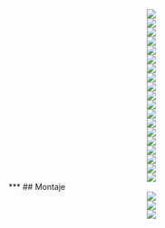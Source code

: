 <div align="middle"><img src="/Piezas%203d/Movimiento%20XY/Imagenes/10mm-Volcano_IR_mini_fan_duct_v1.png"></div>
<div align="middle"><img src="/Piezas%203d/Movimiento%20XY/Imagenes/10mm-X_carriage_back_v1.png"></div>
<div align="middle"><img src="/Piezas%203d/Movimiento%20XY/Imagenes/10mm-X_carriage_bottom_v1.png"></div>
<div align="middle"><img src="/Piezas%203d/Movimiento%20XY/Imagenes/10mm-X_carriage_fan_grill_volcano_v1.png"></div>
<div align="middle"><img src="/Piezas%203d/Movimiento%20XY/Imagenes/10mm-X_carriage_front_V6_v1.png"></div>
<div align="middle"><img src="/Piezas%203d/Movimiento%20XY/Imagenes/10mm-X_carriage_front_Volcano_v1.png"></div>
<div align="middle"><img src="/Piezas%203d/Movimiento%20XY/Imagenes/10mm-X_carriage_top_MGN12C_v1.png"></div>
<div align="middle"><img src="/Piezas%203d/Movimiento%20XY/Imagenes/10mm-belt_tensioner_v1.png"></div>
<div align="middle"><img src="/Piezas%203d/Movimiento%20XY/Imagenes/10mm-motor_bracket_left_bottom_v1.png"></div>
<div align="middle"><img src="/Piezas%203d/Movimiento%20XY/Imagenes/10mm-motor_bracket_left_top_v2.png"></div>
<div align="middle"><img src="/Piezas%203d/Movimiento%20XY/Imagenes/10mm-motor_bracket_right_bottom_v1.png"></div>
<div align="middle"><img src="/Piezas%203d/Movimiento%20XY/Imagenes/10mm-motor_bracket_right_top_v1.png"></div>
<div align="middle"><img src="/Piezas%203d/Movimiento%20XY/Imagenes/10mm-tension_block_left_v1.png"></div>
<div align="middle"><img src="/Piezas%203d/Movimiento%20XY/Imagenes/10mm-tension_block_right_v1.png"></div>
<div align="middle"><img src="/Piezas%203d/Movimiento%20XY/Imagenes/10mm-x_gantry_left_bottom_mgn12c_v1.png"></div>
<div align="middle"><img src="/Piezas%203d/Movimiento%20XY/Imagenes/10mm-x_gantry_left_top_v1.png"></div>
<div align="middle"><img src="/Piezas%203d/Movimiento%20XY/Imagenes/10mm-x_gantry_right_bottom_mgn12c_v1.png"></div>
<div align="middle"><img src="/Piezas%203d/Movimiento%20XY/Imagenes/10mm-x_gantry_right_bottom_mgn12h_v1.png"></div>
<div align="middle"><img src="/Piezas%203d/Movimiento%20XY/Imagenes/10mm-x_gantry_right_top_v1.png"></div>
***
## Montaje 

<div align="middle"><img src="/Piezas%203d/Movimiento%20XY/Imagenes/gantry-left.jpg"></div>
<div align="middle"><img src="/Piezas%203d/Movimiento%20XY/Imagenes/left-motor-mount.jpg"></div>
<div align="middle"><img src="/Piezas%203d/Movimiento%20XY/Imagenes/tensioner-left.jpg"></div>
